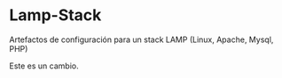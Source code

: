 ﻿# Lamp-Stack
Artefactos de configuración para un stack LAMP (Linux, Apache, Mysql, PHP)


Este es un cambio.